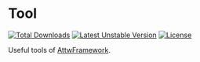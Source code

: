 Tool
=====
[![Total Downloads](https://poser.pugx.org/attwframework/tool/downloads.png)](https://packagist.org/packages/attwframework/tool) [![Latest Unstable Version](https://poser.pugx.org/attwframework/tool/v/unstable.png)](https://packagist.org/packages/attwframework/tool) [![License](https://poser.pugx.org/attwframework/tool/license.png)](https://packagist.org/packages/attwframework/tool)

Useful tools of [AttwFramework](https://github.com/attwframework/framework).